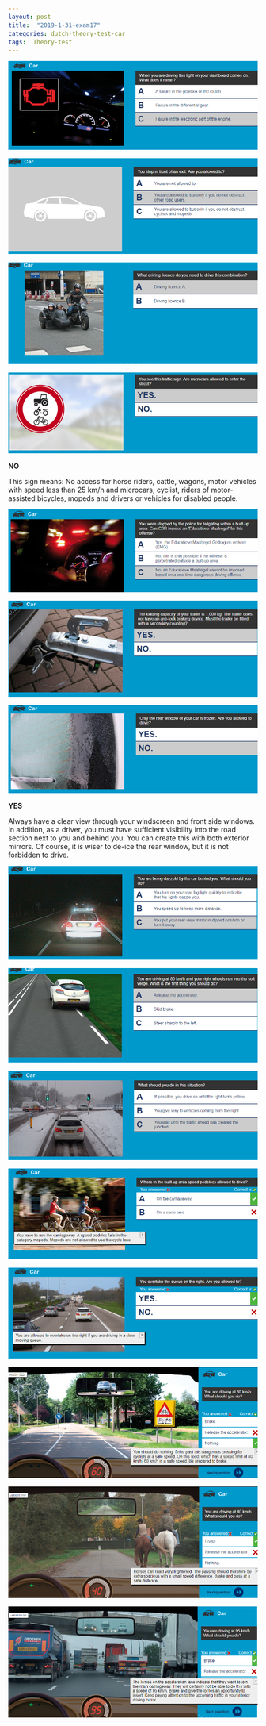 ```yaml
---
layout: post
title:  "2019-1-31-exam17"
categories: dutch-theory-test-car
tags:  Theory-test
---
```


![](/images/2019-01-31-16-53-14.png)

![](/images/2019-01-31-16-54-14.png)

![](/images/2019-01-31-16-54-48.png)


![](/images/2019-01-31-16-55-46.png)

**NO**

This sign means: No access for horse riders, cattle, wagons, motor vehicles with speed less than 25 km/h and microcars, cyclist, riders of motor-assisted bicycles, mopeds and drivers or vehicles for disabled people.

![](/images/2019-01-31-16-57-45.png)

![](/images/2019-01-31-17-01-11.png)

![](/images/2019-01-31-17-03-20.png)

**YES**

Always have a clear view through your windscreen and front side windows. In addition, as a driver, you must have sufficient visibility into the road section next to you and behind you. You can create this with both exterior mirrors. Of course, it is wiser to de-ice the rear window, but it is not forbidden to drive.

![](/images/2019-01-31-17-06-05.png)

![](/images/2019-01-31-17-07-17.png)

![](/images/2019-01-31-17-10-30.png)

![](/images/2019-01-31-17-12-43.png)

![](/images/2019-01-31-17-13-56.png)



![](/images/2019-01-31-17-15-10.png)

![](/images/2019-01-31-17-16-04.png)

![](/images/2019-01-31-17-17-25.png)

